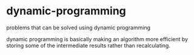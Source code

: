 # dynamic-programming

problems that can be solved using dynamic programming </br>

dynamic programming is basically making an algorithm more efficient by storing some of the intermediate results rather than recalculating. </br>
